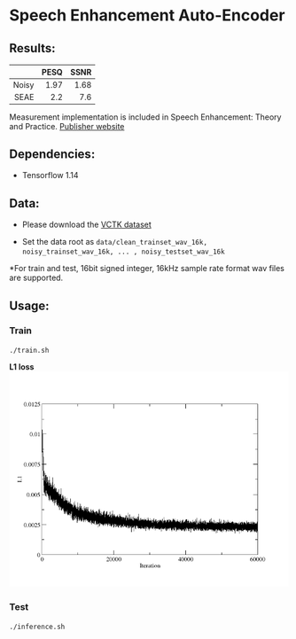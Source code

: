 # Speech Enhancement Auto-Encoder

## Results:
|                | PESQ          | SSNR     |
|---------------:|--------------:|---------:|
| Noisy          | 1.97          | 1.68     |
|  SEAE          | 2.2           | 7.6      |

Measurement implementation is included in Speech Enhancement: Theory and Practice. [Publisher website](https://www.crcpress.com/downloads/K14513/K14513_CD_Files.zip)



## Dependencies:
* Tensorflow 1.14

## Data:
* Please download the [VCTK dataset](https://drive.google.com/file/d/1NBIOCk1ouXqi_cY-XxH9_cDTftVYXYAR/view?usp=sharing)

* Set the data root as ```data/clean_trainset_wav_16k, noisy_trainset_wav_16k, ... , noisy_testset_wav_16k```


*For train and test, 16bit signed integer, 16kHz sample rate format wav files are supported.


## Usage:

### Train

```
./train.sh
```
**L1 loss**
<img src="loss/loss.png" width="650">
### Test

```
./inference.sh
```

